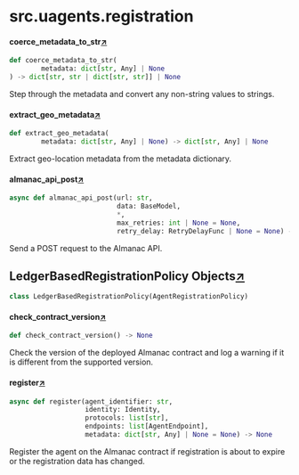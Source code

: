 

# src.uagents.registration



#### coerce_metadata_to_str[↗](https://github.com/fetchai/uAgents/blob/main/python/src/uagents/registration.py#L51)
```python
def coerce_metadata_to_str(
        metadata: dict[str, Any] | None
) -> dict[str, str | dict[str, str]] | None
```

Step through the metadata and convert any non-string values to strings.



#### extract_geo_metadata[↗](https://github.com/fetchai/uAgents/blob/main/python/src/uagents/registration.py#L68)
```python
def extract_geo_metadata(
        metadata: dict[str, Any] | None) -> dict[str, Any] | None
```

Extract geo-location metadata from the metadata dictionary.



#### almanac_api_post[↗](https://github.com/fetchai/uAgents/blob/main/python/src/uagents/registration.py#L75)
```python
async def almanac_api_post(url: str,
                           data: BaseModel,
                           *,
                           max_retries: int | None = None,
                           retry_delay: RetryDelayFunc | None = None) -> bool
```

Send a POST request to the Almanac API.



## LedgerBasedRegistrationPolicy Objects[↗](https://github.com/fetchai/uAgents/blob/main/python/src/uagents/registration.py#L211)

```python
class LedgerBasedRegistrationPolicy(AgentRegistrationPolicy)
```



#### check_contract_version[↗](https://github.com/fetchai/uAgents/blob/main/python/src/uagents/registration.py#L269)
```python
def check_contract_version() -> None
```

Check the version of the deployed Almanac contract and log a warning
if it is different from the supported version.



#### register[↗](https://github.com/fetchai/uAgents/blob/main/python/src/uagents/registration.py#L283)
```python
async def register(agent_identifier: str,
                   identity: Identity,
                   protocols: list[str],
                   endpoints: list[AgentEndpoint],
                   metadata: dict[str, Any] | None = None) -> None
```

Register the agent on the Almanac contract if registration is about to expire or
the registration data has changed.

